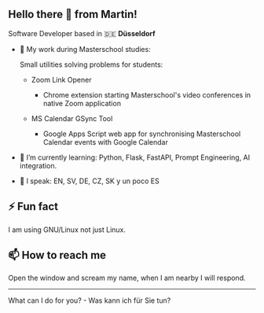 ## Hello there 👋 from Martin!

Software Developer based in 🇩🇪 **Düsseldorf**

- 🔭 My work during Masterschool studies:

  Small utilities solving problems for students:

  * Zoom Link Opener
    * Chrome extension starting Masterschool's video conferences in native Zoom application
  
  * MS Calendar GSync Tool
    * Google Apps Script web app for synchronising Masterschool Calendar events with Google Calendar
      
- 🌱 I’m currently learning: Python, Flask, FastAPI, Prompt Engineering, AI integration.
- 💬 I speak: EN, SV, DE, CZ, SK y un poco ES

## ⚡ Fun fact

I am using GNU/Linux not just Linux.

## 📫 How to reach me 

Open the window and scream my name, when I am nearby I will respond.

_________________________________________________________________________________________
What can I do for you? - Was kann ich für Sie tun?



